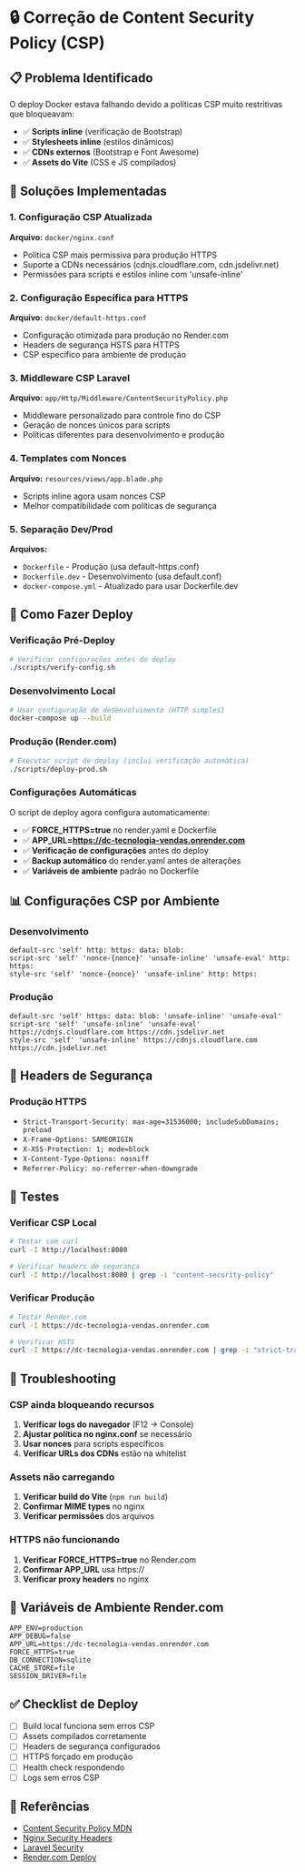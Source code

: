# 🔒 Correção de Content Security Policy (CSP)

## 📋 Problema Identificado

O deploy Docker estava falhando devido a políticas CSP muito restritivas que bloqueavam:

- ✅ **Scripts inline** (verificação de Bootstrap)
- ✅ **Stylesheets inline** (estilos dinâmicos)
- ✅ **CDNs externos** (Bootstrap e Font Awesome)
- ✅ **Assets do Vite** (CSS e JS compilados)

## 🔧 Soluções Implementadas

### 1. Configuração CSP Atualizada

**Arquivo:** `docker/nginx.conf`
- Política CSP mais permissiva para produção HTTPS
- Suporte a CDNs necessários (cdnjs.cloudflare.com, cdn.jsdelivr.net)
- Permissões para scripts e estilos inline com 'unsafe-inline'

### 2. Configuração Específica para HTTPS

**Arquivo:** `docker/default-https.conf`
- Configuração otimizada para produção no Render.com
- Headers de segurança HSTS para HTTPS
- CSP específico para ambiente de produção

### 3. Middleware CSP Laravel

**Arquivo:** `app/Http/Middleware/ContentSecurityPolicy.php`
- Middleware personalizado para controle fino do CSP
- Geração de nonces únicos para scripts
- Políticas diferentes para desenvolvimento e produção

### 4. Templates com Nonces

**Arquivo:** `resources/views/app.blade.php`
- Scripts inline agora usam nonces CSP
- Melhor compatibilidade com políticas de segurança

### 5. Separação Dev/Prod

**Arquivos:**
- `Dockerfile` - Produção (usa default-https.conf)
- `Dockerfile.dev` - Desenvolvimento (usa default.conf)
- `docker-compose.yml` - Atualizado para usar Dockerfile.dev

## 🚀 Como Fazer Deploy

### Verificação Pré-Deploy

```bash
# Verificar configurações antes do deploy
./scripts/verify-config.sh
```

### Desenvolvimento Local

```bash
# Usar configuração de desenvolvimento (HTTP simples)
docker-compose up --build
```

### Produção (Render.com)

```bash
# Executar script de deploy (inclui verificação automática)
./scripts/deploy-prod.sh
```

### Configurações Automáticas

O script de deploy agora configura automaticamente:

- ✅ **FORCE_HTTPS=true** no render.yaml e Dockerfile
- ✅ **APP_URL=https://dc-tecnologia-vendas.onrender.com**
- ✅ **Verificação de configurações** antes do deploy
- ✅ **Backup automático** do render.yaml antes de alterações
- ✅ **Variáveis de ambiente** padrão no Dockerfile

## 📊 Configurações CSP por Ambiente

### Desenvolvimento
```
default-src 'self' http: https: data: blob:
script-src 'self' 'nonce-{nonce}' 'unsafe-inline' 'unsafe-eval' http: https:
style-src 'self' 'nonce-{nonce}' 'unsafe-inline' http: https:
```

### Produção
```
default-src 'self' https: data: blob: 'unsafe-inline' 'unsafe-eval'
script-src 'self' 'unsafe-inline' 'unsafe-eval' https://cdnjs.cloudflare.com https://cdn.jsdelivr.net
style-src 'self' 'unsafe-inline' https://cdnjs.cloudflare.com https://cdn.jsdelivr.net
```

## 🔐 Headers de Segurança

### Produção HTTPS
- `Strict-Transport-Security: max-age=31536000; includeSubDomains; preload`
- `X-Frame-Options: SAMEORIGIN`
- `X-XSS-Protection: 1; mode=block`
- `X-Content-Type-Options: nosniff`
- `Referrer-Policy: no-referrer-when-downgrade`

## 🧪 Testes

### Verificar CSP Local
```bash
# Testar com curl
curl -I http://localhost:8080

# Verificar headers de segurança
curl -I http://localhost:8080 | grep -i "content-security-policy"
```

### Verificar Produção
```bash
# Testar Render.com
curl -I https://dc-tecnologia-vendas.onrender.com

# Verificar HSTS
curl -I https://dc-tecnologia-vendas.onrender.com | grep -i "strict-transport"
```

## 🔧 Troubleshooting

### CSP ainda bloqueando recursos

1. **Verificar logs do navegador** (F12 → Console)
2. **Ajustar política no nginx.conf** se necessário
3. **Usar nonces** para scripts específicos
4. **Verificar URLs dos CDNs** estão na whitelist

### Assets não carregando

1. **Verificar build do Vite** (`npm run build`)
2. **Confirmar MIME types** no nginx
3. **Verificar permissões** dos arquivos

### HTTPS não funcionando

1. **Verificar FORCE_HTTPS=true** no Render.com
2. **Confirmar APP_URL** usa https://
3. **Verificar proxy headers** no nginx

## 📝 Variáveis de Ambiente Render.com

```env
APP_ENV=production
APP_DEBUG=false
APP_URL=https://dc-tecnologia-vendas.onrender.com
FORCE_HTTPS=true
DB_CONNECTION=sqlite
CACHE_STORE=file
SESSION_DRIVER=file
```

## ✅ Checklist de Deploy

- [ ] Build local funciona sem erros CSP
- [ ] Assets compilados corretamente
- [ ] Headers de segurança configurados
- [ ] HTTPS forçado em produção
- [ ] Health check respondendo
- [ ] Logs sem erros CSP

## 🔗 Referências

- [Content Security Policy MDN](https://developer.mozilla.org/en-US/docs/Web/HTTP/CSP)
- [Nginx Security Headers](https://nginx.org/en/docs/http/ngx_http_headers_module.html)
- [Laravel Security](https://laravel.com/docs/security)
- [Render.com Deploy](https://render.com/docs/deploy-laravel)
